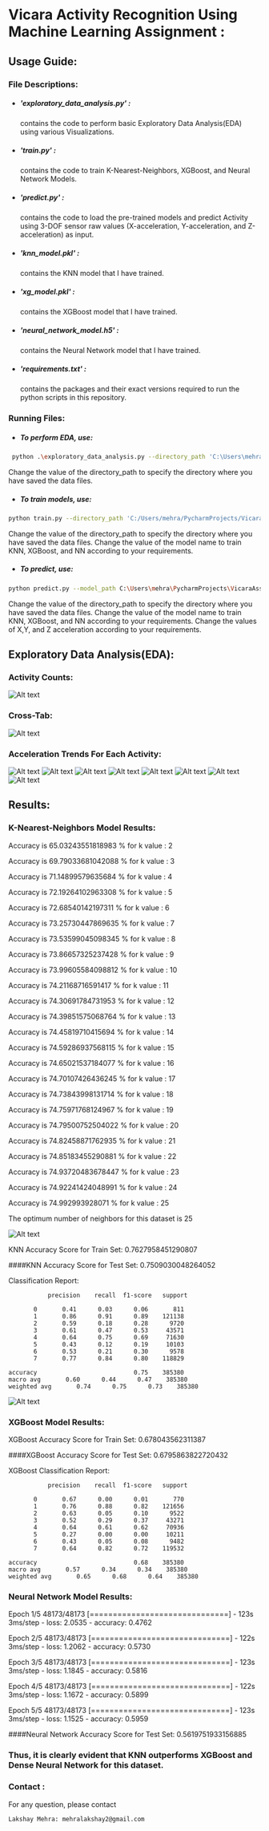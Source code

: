 # Vicara Activity Recognition Using Machine Learning Assignment :

## Usage Guide:

### File Descriptions:

* ##### 'exploratory_data_analysis.py' :
    contains the code to perform basic Exploratory Data Analysis(EDA) using various Visualizations.

* ##### 'train.py' :
    contains the code to train K-Nearest-Neighbors, XGBoost, and Neural Network Models.

* ##### 'predict.py' :
    contains the code to load the pre-trained models and predict Activity using 3-DOF sensor raw values (X-acceleration, Y-acceleration, and Z-acceleration) as input. 

* ##### 'knn_model.pkl' :
    contains the KNN model that I have trained. 

* ##### 'xg_model.pkl' :
    contains the XGBoost model that I have trained. 
  
* ##### 'neural_network_model.h5' :
    contains the Neural Network model that I have trained. 

* ##### 'requirements.txt' :
    contains the packages and their exact versions required to run the python scripts in this repository. 

### Running Files:

* ##### To perform EDA, use:
```bash
 python .\exploratory_data_analysis.py --directory_path 'C:\Users\mehra\PycharmProjects\VicaraAssignment\Activity Recognition from Single Chest-Mounted Accelerometer\Activity Recognition from Single Chest-Mounted Accelerometer'
```
Change the value of the directory_path to specify the directory where you have saved the data files.

* ##### To train models, use:
```bash
python train.py --directory_path 'C:/Users/mehra/PycharmProjects/VicaraAssignment/Activity Recognition from Single Chest-Mounted Accelerometer/Activity Recognition from Single Chest-Mounted Accelerometer' --model_name 'knn'
```
Change the value of the directory_path to specify the directory where you have saved the data files.
Change the value of the model name to train KNN, XGBoost, and NN according to your requirements.

* ##### To predict, use:
```bash
python predict.py --model_path C:\Users\mehra\PycharmProjects\VicaraAssignment\neural_network_model.h5 --model_name 'neural_network' --x_acc 2145 --y_acc 2336 --z_acc 1947
```
Change the value of the directory_path to specify the directory where you have saved the data files.
Change the value of the model name to train KNN, XGBoost, and NN according to your requirements.
Change the values of X,Y, and Z acceleration according to your requirements.

## Exploratory Data Analysis(EDA):

### Activity Counts:
![Alt text](Figure_5.png?raw=true "Figure_5")

### Cross-Tab:
![Alt text](Figure_6.png?raw=true "Figure_6")

### Acceleration Trends For Each Activity:
![Alt text](Figure_7.png?raw=true "Figure_7")
![Alt text](Figure_8.png?raw=true "Figure_8")
![Alt text](Figure_9.png?raw=true "Figure_9")
![Alt text](Figure_10.png?raw=true "Figure_10")
![Alt text](Figure_11.png?raw=true "Figure_11")
![Alt text](Figure_12.png?raw=true "Figure_12")
![Alt text](Figure_13.png?raw=true "Figure_13")
![Alt text](Figure_14.png?raw=true "Figure_14")

## Results:

### K-Nearest-Neighbors Model Results:

Accuracy is  65.03243551818983 % for k value :  2

Accuracy is  69.79033681042088 % for k value :  3

Accuracy is  71.14899579635684 % for k value :  4

Accuracy is  72.19264102963308 % for k value :  5

Accuracy is  72.68540142197311 % for k value :  6

Accuracy is  73.25730447869635 % for k value :  7

Accuracy is  73.53599045098345 % for k value :  8

Accuracy is  73.86657325237428 % for k value :  9

Accuracy is  73.99605584098812 % for k value :  10

Accuracy is  74.21168716591417 % for k value :  11

Accuracy is  74.30691784731953 % for k value :  12

Accuracy is  74.39851575068764 % for k value :  13

Accuracy is  74.45819710415694 % for k value :  14

Accuracy is  74.59286937568115 % for k value :  15

Accuracy is  74.65021537184077 % for k value :  16

Accuracy is  74.70107426436245 % for k value :  17

Accuracy is  74.73843998131714 % for k value :  18

Accuracy is  74.75971768124967 % for k value :  19

Accuracy is  74.79500752504022 % for k value :  20

Accuracy is  74.82458871762935 % for k value :  21

Accuracy is  74.85183455290881 % for k value :  22

Accuracy is  74.93720483678447 % for k value :  23

Accuracy is  74.92241424048991 % for k value :  24

Accuracy is  74.992993928071 % for k value :  25

The optimum number of neighbors for this dataset is  25

![Alt text](Figure_1.png?raw=true "Figure_1")

KNN Accuracy Score for Train Set:  0.7627958451290807

####KNN Accuracy Score for Test Set:  0.7509030048264052

Classification Report: 

               precision    recall  f1-score   support

           0       0.41      0.03      0.06       811
           1       0.86      0.91      0.89    121138
           2       0.59      0.18      0.28      9720
           3       0.61      0.47      0.53     43571
           4       0.64      0.75      0.69     71630
           5       0.43      0.12      0.19     10103
           6       0.53      0.21      0.30      9578
           7       0.77      0.84      0.80    118829

    accuracy                           0.75    385380
    macro avg       0.60      0.44      0.47    385380
    weighted avg       0.74      0.75      0.73    385380

![Alt text](Figure_2.png?raw=true "Figure_2")


### XGBoost Model Results:

XGBoost Accuracy Score for Train Set:  0.678043562311387

####XGBoost Accuracy Score for Test Set:  0.6795863822720432

XGBoost Classification Report:

               precision    recall  f1-score   support

           0       0.67      0.00      0.01       770
           1       0.76      0.88      0.82    121656
           2       0.63      0.05      0.10      9522
           3       0.52      0.29      0.37     43271
           4       0.64      0.61      0.62     70936
           5       0.27      0.00      0.00     10211
           6       0.43      0.05      0.08      9482
           7       0.64      0.82      0.72    119532

    accuracy                           0.68    385380
    macro avg       0.57      0.34      0.34    385380
    weighted avg       0.65      0.68      0.64    385380

### Neural Network Model Results:

Epoch 1/5
48173/48173 [==============================] - 123s 3ms/step - loss: 2.0535 - accuracy: 0.4762

Epoch 2/5
48173/48173 [==============================] - 122s 3ms/step - loss: 1.2062 - accuracy: 0.5730

Epoch 3/5
48173/48173 [==============================] - 123s 3ms/step - loss: 1.1845 - accuracy: 0.5816

Epoch 4/5
48173/48173 [==============================] - 122s 3ms/step - loss: 1.1672 - accuracy: 0.5899

Epoch 5/5
48173/48173 [==============================] - 123s 3ms/step - loss: 1.1525 - accuracy: 0.5959

####Neural Network Accuracy Score for Test Set: 0.5619751933156885

### Thus, it is clearly evident that KNN outperforms XGBoost and Dense Neural Network for this dataset.
### Contact :
For any question, please contact
```
Lakshay Mehra: mehralakshay2@gmail.com
```

